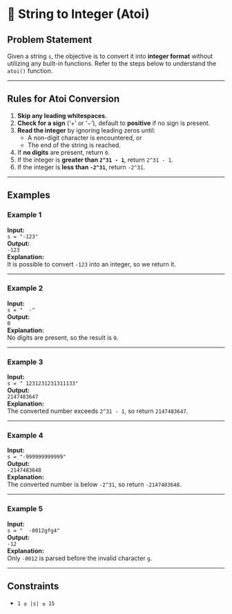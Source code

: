 # 🧮 String to Integer (Atoi)

## Problem Statement

Given a string `s`, the objective is to convert it into **integer format** without utilizing any built-in functions. Refer to the steps below to understand the `atoi()` function.

---

## Rules for Atoi Conversion

1. **Skip any leading whitespaces.**
2. **Check for a sign** (‘+’ or ‘−’), default to **positive** if no sign is present.
3. **Read the integer** by ignoring leading zeros until:
   - A non-digit character is encountered, or
   - The end of the string is reached.
4. If **no digits** are present, return `0`.
5. If the integer is **greater than `2^31 - 1`**, return `2^31 - 1`.
6. If the integer is **less than `-2^31`**, return `-2^31`.

---

## Examples

### Example 1
**Input:**  
`s = "-123"`  
**Output:**  
`-123`  
**Explanation:**  
It is possible to convert `-123` into an integer, so we return it.

---

### Example 2  
**Input:**  
`s = "  -"`  
**Output:**  
`0`  
**Explanation:**  
No digits are present, so the result is `0`.

---

### Example 3  
**Input:**  
`s = " 1231231231311133"`  
**Output:**  
`2147483647`  
**Explanation:**  
The converted number exceeds `2^31 - 1`, so return `2147483647`.

---

### Example 4  
**Input:**  
`s = "-999999999999"`  
**Output:**  
`-2147483648`  
**Explanation:**  
The converted number is below `-2^31`, so return `-2147483648`.

---

### Example 5  
**Input:**  
`s = "  -0012gfg4"`  
**Output:**  
`-12`  
**Explanation:**  
Only `-0012` is parsed before the invalid character `g`.

---

## Constraints

- `1 ≤ |s| ≤ 15`